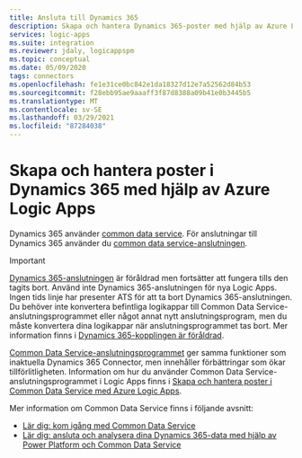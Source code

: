 ```yaml
---
title: Ansluta till Dynamics 365
description: Skapa och hantera Dynamics 365-poster med hjälp av Azure Logic Apps
services: logic-apps
ms.suite: integration
ms.reviewer: jdaly, logicappspm
ms.topic: conceptual
ms.date: 05/09/2020
tags: connectors
ms.openlocfilehash: fe1e31ce0bc842e1da18327d12e7a52562d84b53
ms.sourcegitcommit: f28ebb95ae9aaaff3f87d8388a09b41e0b3445b5
ms.translationtype: MT
ms.contentlocale: sv-SE
ms.lasthandoff: 03/29/2021
ms.locfileid: "87284038"
---
```

# <a name="create-and-manage-records-in-dynamics-365-by-using-azure-logic-apps"></a>Skapa och hantera poster i Dynamics 365 med hjälp av Azure Logic Apps

Dynamics 365 använder [common data service](/powerapps/maker/common-data-service/data-platform-intro). För anslutningar till Dynamics 365 använder du [common data service-anslutningen](/connectors/commondataservice/).

> [!IMPORTANT]
> [Dynamics 365-anslutningen](/connectors/dynamicscrmonline/) är föråldrad men fortsätter att fungera tills den tagits bort. Använd inte Dynamics 365-anslutningen för nya Logic Apps. Ingen tids linje har presenter ATS för att ta bort Dynamics 365-anslutningen. Du behöver inte konvertera befintliga logikappar till Common Data Service-anslutningsprogrammet eller något annat nytt anslutningsprogram, men du måste konvertera dina logikappar när anslutningsprogrammet tas bort. Mer information finns i [Dynamics 365-kopplingen är föråldrad](/power-platform/important-changes-coming).
>
> [Common Data Service-anslutningsprogrammet](/connectors/commondataservice/) ger samma funktioner som inaktuella Dynamics 365 Connector, men innehåller förbättringar som ökar tillförlitligheten. Information om hur du använder Common Data Service-anslutningsprogrammet i Logic Apps finns i [Skapa och hantera poster i Common Data Service med Azure Logic Apps](../connectors/connect-common-data-service.md).

Mer information om Common Data Service finns i följande avsnitt:

* [Lär dig: kom igång med Common Data Service](/learn/modules/get-started-with-powerapps-common-data-service/)
* [Lär dig: ansluta och analysera dina Dynamics 365-data med hjälp av Power Platform och Common Data Service](/learn/wwl/connect-analyze-dynamics-365-data/)
